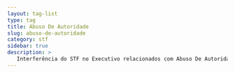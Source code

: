 ```yaml
---
layout: tag-list
type: tag
title: Abuso De Autoridade
slug: abuso-de-autoridade
category: stf
sidebar: true
description: >
   Interferência do STF no Executivo relacionados com Abuso De Autoridade
---
```

